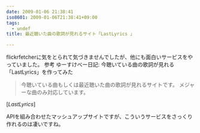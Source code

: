 ```yaml
---
date: 2009-01-06 21:38:41
iso8601: 2009-01-06T21:38:41+09:00
tags:
  - undef
title: 最近聴いた曲の歌詞が見れるサイト「LastLyrics 」

---
```


<p>flickrfetcherに気をとられて気づきませんでしたが、他にも面白いサービスをやっていました。
参考
ゆーすけべー日記: 今聴いている曲の歌詞が見れる「LastLyrics」を作ってみた</p>

<blockquote cite="http://pulpsite.net/lastlyrics/" title="LastLyrics" class="blockquote"><p>今聴いている曲もしくは最近聴いた曲の歌詞が見れるサイトです。 メジャーな曲のみ対応しています。</p></blockquote>

<div class="cite">[<cite>LastLyrics</cite>]</div>

<p>APIを組み合わせたマッシュアップサイトですが、こういうサービスをさっくり作れるのは凄いですね。</p>
    	